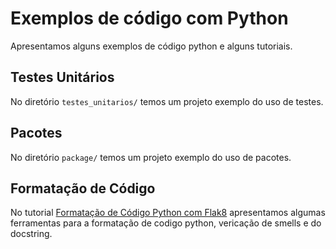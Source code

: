 # Exemplos de código com Python

Apresentamos alguns exemplos de código python e alguns tutoriais.

## Testes Unitários

No diretório `testes_unitarios/` temos um projeto exemplo do uso de testes.

## Pacotes

No diretório `package/` temos um projeto exemplo do uso de pacotes.

## Formatação de Código

No tutorial [Formatação de Código Python com Flak8](docs/doc-code-style.md) apresentamos algumas ferramentas para a formatação de codigo python, vericação de smells e do docstring.
